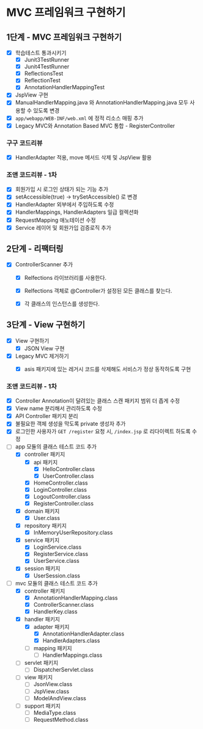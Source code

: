 # MVC 프레임워크 구현하기

## 1단계 - MVC 프레임워크 구현하기
- [x] 학습테스트 통과시키기
  - [x] Junit3TestRunner
  - [x] Junit4TestRunner
  - [x] ReflectionsTest
  - [x] ReflectionTest
  - [x] AnnotationHandlerMappingTest

- [x] JspView 구현
- [x] ManualHandlerMapping.java 와 AnnotationHandlerMapping.java 모두 사용할 수 있도록 변경
- [x] `app/webapp/WEB-INF/web.xml` 에 정적 리소스 매핑 추가
- [x] Legacy MVC와 Annotation Based MVC 통합 - RegisterController

### 구구 코드리뷰
- [x] HandlerAdapter 적용, move 메서드 삭제 및 JspView 활용

### 조앤 코드리뷰 - 1차
- [x] 회원가입 시 로그인 상태가 되는 기능 추가
- [x] setAccessible(true) -> trySetAccessible() 로 변경
- [x] HandlerAdapter 외부에서 주입하도록 수정
- [x] HandlerMappings, HandlerAdapters 일급 컬렉션화
- [x] RequestMapping 애노테이션 수정
- [x] Service 레이어 및 회원가입 검증로직 추가

##  2단계 - 리팩터링
- [x] ControllerScanner 추가
  - [x] Relfections 라이브러리를 사용한다.
  - [x] Relfections 객체로 @Controller가 설정된 모든 클래스를 찾는다.
  - [x] 각 클래스의 인스턴스를 생성한다.


## 3단계 - View 구현하기
- [x] View 구현하기
  - [x] JSON View 구현

- [x] Legacy MVC 제거하기
  - [x] asis 패키지에 있는 레거시 코드를 삭제해도 서비스가 정상 동작하도록 구현


### 조앤 코드리뷰 - 1차
- [x] Controller Annotation이 달려있는 클래스 스캔 패키지 범위 더 좁게 수정
- [x] View name 분리해서 관리하도록 수정
- [x] API Controller 패키지 분리 
- [x] 불필요한 객체 생성을 막도록 private 생성자 추가
- [x] 로그인한 사용자가 `GET /register` 요청 시, `/index.jsp` 로 리다이렉트 하도록 수정
- [ ] app 모듈의 클래스 테스트 코드 추가
  - [x] controller 패키지
    - [x] api 패키지
      - [x] HelloController.class
      - [x] UserController.class
    - [x] HomeController.class
    - [x] LoginController.class
    - [x] LogoutController.class
    - [x] RegisterController.class
  - [x] domain 패키지
    - [x] User.class
  - [x] repository 패키지
    - [x] InMemoryUserRepository.class
  - [x] service 패키지
    - [x] LoginService.class
    - [x] RegisterService.class
    - [x] UserService.class
  - [x] session 패키지
    - [x] UserSession.class 
- [ ] mvc 모듈의 클래스 테스트 코드 추가
  - [x] controller 패키지
    - [x] AnnotationHandlerMapping.class
    - [x] ControllerScanner.class
    - [x] HandlerKey.class
  - [x] handler 패키지
    - [x] adapter 패키지
      - [x] AnnotationHandlerAdapter.class
      - [x] HandlerAdapters.class
    - [ ] mapping 패키지
      - [ ] HandlerMappings.class
  - [ ] servlet 패키지
    - [ ] DispatcherServlet.class
  - [ ] view 패키지
    - [ ] JsonView.class
    - [ ] JspView.class
    - [ ] ModelAndView.class
  - [ ] support 패키지
    - [ ] MediaType.class
    - [ ] RequestMethod.class
